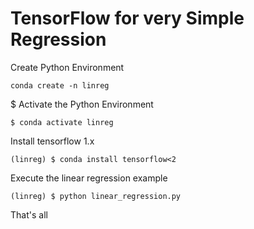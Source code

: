 # TensorFlow for very Simple Regression

Create Python Environment

```
conda create -n linreg
```
$ Activate the Python Environment

```
$ conda activate linreg
```

Install tensorflow 1.x

```
(linreg) $ conda install tensorflow<2
```

Execute the linear regression example

```
(linreg) $ python linear_regression.py
```

That's all
